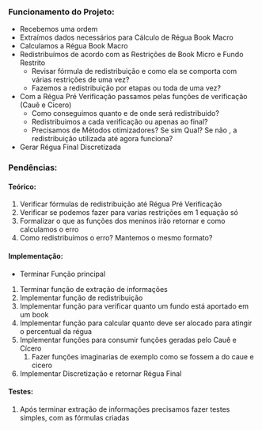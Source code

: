 ### Funcionamento do Projeto:
* Recebemos uma ordem
* Extraímos dados necessários para Cálculo de Régua Book Macro
* Calculamos a Régua Book Macro
* Redistribuímos de acordo com as Restrições de Book Micro e Fundo Restrito
	* Revisar fórmula de redistribuição e como ela se comporta com várias restrições de uma vez?
	* Fazemos  a redistribuição por etapas ou toda de uma vez?
* Com a Régua Pré Verificação passamos pelas funções de verificação (Cauê e Cicero)
	* Como conseguimos quanto e de onde será redistribuido?
	* Redistribuimos a cada verificação ou apenas ao final?
	* Precisamos de Métodos otimizadores? Se sim Qual? Se não , a redistribuição utilizada até agora funciona?
* Gerar Régua Final Discretizada

### Pendências:
#### Teórico:
1. Verificar fórmulas de redistribuição até Régua Pré Verificação
2. Verificar se podemos fazer para varias restrições em 1 equação só
3. Formalizar o que as funções dos meninos irão retornar e como calculamos o erro 
4. Como redistribuímos o erro? Mantemos o mesmo formato?
#### Implementação:
* Terminar Função principal
1. Terminar função de extração de informações
2. Implementar função de redistribuição
3. Implementar função para verificar quanto um fundo está aportado em um book
4. Implementar função para calcular quanto deve ser alocado para atingir o percentual da régua
5. Implementar funções para consumir funções geradas pelo Cauê e Cícero 
	1. Fazer funções imaginarias de exemplo como se fossem a do caue e cicero
6. Implementar Discretização e retornar Régua Final
#### Testes:
1. Após terminar extração de informações precisamos fazer testes simples, com as fórmulas criadas
